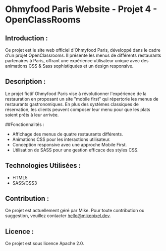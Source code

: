 # Ohmyfood Paris Website - Projet 4 - OpenClassRooms

## Introduction :

Ce projet est le site web officiel d'Ohmyfood Paris, développé dans le cadre d'un projet OpenClassrooms. Il présente les menus de différents restaurants partenaires à Paris, offrant une expérience utilisateur unique avec des animations CSS & Sass sophistiquées et un design responsive.

## Description :

Le projet fictif Ohmyfood Paris vise à révolutionner l'expérience de la restauration en proposant un site "mobile first" qui répertorie les menus de restaurants gastronomiques. En plus des systèmes classiques de réservation, les clients peuvent composer leur menu pour que les plats soient prêts à leur arrivée.

##Fonctionnalités :

- Affichage des menus de quatre restaurants différents.
- Animations CSS pour les interactions utilisateur.
- Conception responsive avec une approche Mobile First.
- Utilisation de SASS pour une gestion efficace des styles CSS.

## Technologies Utilisées :

- HTML5
- SASS/CSS3

## Contribution :

Ce projet est actuellement géré par Mike. Pour toute contribution ou suggestion, veuillez contacter hello@mikepixel.dev.

## Licence :

Ce projet est sous licence Apache 2.0.
